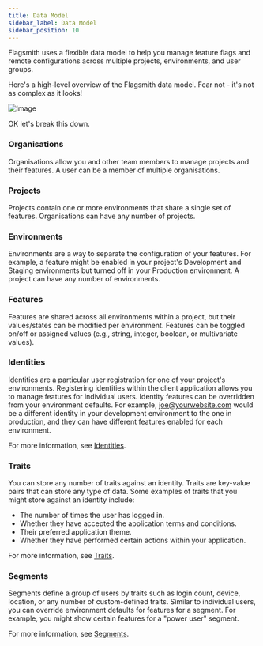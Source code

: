 ```yaml
---
title: Data Model
sidebar_label: Data Model
sidebar_position: 10
---
```


Flagsmith uses a flexible data model to help you manage feature flags and remote configurations across multiple projects, environments, and user groups.

Here's a high-level overview of the Flagsmith data model. Fear not - it's not as complex as it looks!

![Image](/img/flagsmith-model.svg)

OK let's break this down.

### Organisations
Organisations allow you and other team members to manage projects and their features. A user can be a member of multiple organisations.

### Projects
Projects contain one or more environments that share a single set of features. Organisations can have any number of projects.

### Environments
Environments are a way to separate the configuration of your features. For example, a feature might be enabled in your project's Development and Staging environments but turned off in your Production environment. A project can have any number of environments.

### Features
Features are shared across all environments within a project, but their values/states can be modified per environment. Features can be toggled on/off or assigned values (e.g., string, integer, boolean, or multivariate values).

### Identities
Identities are a particular user registration for one of your project's environments. Registering identities within the client application allows you to manage features for individual users. Identity features can be overridden from your environment defaults. For example, joe@yourwebsite.com would be a different identity in your development environment to the one in production, and they can have different features enabled for each environment.

For more information, see [Identities](/basic-features/managing-identities).

### Traits
You can store any number of traits against an identity. Traits are key-value pairs that can store any type of data. Some examples of traits that you might store against an identity include:
- The number of times the user has logged in.
- Whether they have accepted the application terms and conditions.
- Their preferred application theme.
- Whether they have performed certain actions within your application.

For more information, see [Traits](/basic-features/managing-identities.md#identity-traits).

### Segments
Segments define a group of users by traits such as login count, device, location, or any number of custom-defined traits. Similar to individual users, you can override environment defaults for features for a segment. For example, you might show certain features for a "power user" segment.

For more information, see [Segments](/basic-features/segments.md).
